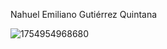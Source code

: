 Nahuel Emiliano Gutiérrez Quintana


![1754954968680](https://github.com/user-attachments/assets/7921a35b-ecaa-4006-9cd7-de3159e3640a)
